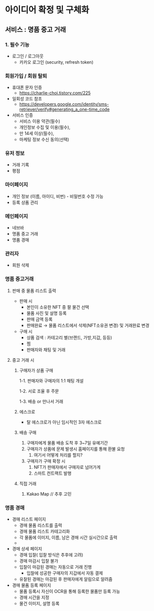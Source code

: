 # 아이디어 확정 및 구체화



## 서비스 : 명품 중고 거래

### 1. 필수 기능

- 로그인 / 로그아웃
  - 카카오 로그인 (security, refresh token)

### **회원가입 / 회원 탈퇴**

- 휴대폰 문자 인증
  - https://charlie-choi.tistory.com/225
- 일회성 코드 참조
  - https://developers.google.com/identity/sms-retriever/verify#generating_a_one-time_code
- 서비스 인증
  - 서비스 이용 약관(필수)
  - 개인정보 수집 및 이용(필수),
  - 만 14세 이상(필수),
  - 마케팅 정보 수신 동의(선택)

### 유저 정보

- 거래 기록
- 평점

### 마이페이지

- 개인 정보 (이름, 아이디, 비번) - 비밀번호 수정 가능
- 등록 상품 관리

### 메인페이지

- 네브바
- 명품 중고 거래
- 명품 경매

### 관리자

- 회원 삭제



### 명품 중고거래

1. 판매 중 물품 리스트 출력

   - 판매 시
     - 본인이 소유한 NFT 중 팔 물건 선택
     - 물품 사진 및 설명 등록
     - 판매 금액 등록
     - 판매완료 → 물품 리스트에서 삭제(NFT소유권 변경) 및 거래완료 변경
   - 구매 시
     - 상품 검색 : 카테고리 별(브랜드, 가방,지갑, 등등)
     - 찜
     - 판매자와 채팅 및 거래

2. 중고 거래 시

   1. 구매자가 상품 구매

      1-1. 판매자와 구매자의 1:1 채팅 개설

      1-2. 서로 조율 후 주문

      1-3. 배송 or 만나서 거래

   2. 에스크로

      - 탈 에스크로가 아닌 임시적인 3자 에스크로

   3. 배송 구매

      1. 구매자에게 물품 배송 도착 후 3~7일 유예기간
      2. 구매자가 상품에 문제 발생시 홈페이지를 통해 환불 요청
         1. 여기서 어떻게 처리를 할지?
      3. 구매자가 구매 확정 시
         1. NFT가 판매자에서 구매자로 넘어가게
         2. 스마트 컨트랙트 발행

   4. 직접 거래

      1. Kakao Map // 추후 고민


### 명품 경매

- 경매 리스트 페이지
    - 경매 물품 리스트를 출력
    - 경매 물품 리스트 카테고리화
    - 각 물품에 이미지, 이름, 남은 경매 시간 실시간으로 출력
    - 
- 경매 상세 페이지
    - 경매 입찰( 입찰 방식은 추후에 고려)
    - 경매 마감시 입찰 불가
    - 입찰이 마감된 경매는 자동으로 거래 진행
        - 입찰에 성공한 구매자의 지갑에서 자동 결제
    - 유찰된 경매는 마감된 후 판매자에게 알림으로 알려줌
- 경매 물품 등록 페이지
    - 물품 등록시 자신이 OCR을 통해 등록한 물품만 등록 가능
    - 경매 시간을 지정
    - 물건 이미지, 설명 등록